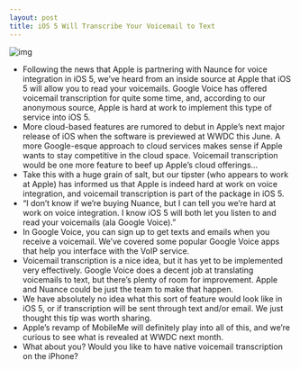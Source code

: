 ```yaml
---
layout: post
title: iOS 5 Will Transcribe Your Voicemail to Text
---
```

![img](http://media.idownloadblog.com/wp-content/uploads/2011/03/Voice-Memos.png)
* Following the news that Apple is partnering with Naunce for voice integration in iOS 5, we’ve heard from an inside source at Apple that iOS 5 will allow you to read your voicemails. Google Voice has offered voicemail transcription for quite some time, and, according to our anonymous source, Apple is hard at work to implement this type of service into iOS 5.
* More cloud-based features are rumored to debut in Apple’s next major release of iOS when the software is previewed at WWDC this June. A more Google-esque approach to cloud services makes sense if Apple wants to stay competitive in the cloud space. Voicemail transcription would be one more feature to beef up Apple’s cloud offerings…
* Take this with a huge grain of salt, but our tipster (who appears to work at Apple) has informed us that Apple is indeed hard at work on voice integration, and voicemail transcription is part of the package in iOS 5.
* “I don’t know if we’re buying Nuance, but I can tell you we’re hard at work on voice integration. I know iOS 5 will both let you listen to and read your voicemails (ala Google Voice).”
* In Google Voice, you can sign up to get texts and emails when you receive a voicemail. We’ve covered some popular Google Voice apps that help you interface with the VoIP service.
* Voicemail transcription is a nice idea, but it has yet to be implemented very effectively. Google Voice does a decent job at translating voicemails to text, but there’s plenty of room for improvement. Apple and Nuance could be just the team to make that happen.
* We have absolutely no idea what this sort of feature would look like in iOS 5, or if transcription will be sent through text and/or email. We just thought this tip was worth sharing.
* Apple’s revamp of MobileMe will definitely play into all of this, and we’re curious to see what is revealed at WWDC next month.
* What about you? Would you like to have native voicemail transcription on the iPhone?

